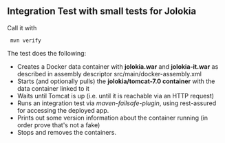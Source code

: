 ## Integration Test with small tests for Jolokia

  Call it with
  
 ` mvn verify`

 The test does the following:

  * Creates a Docker data container with **jolokia.war** and **jolokia-it.war**  as described in assembly descriptor src/main/docker-assembly.xml
  * Starts (and optionally pulls) the **jolokia/tomcat-7.0 container** with the data container linked to it
  * Waits until Tomcat is up (i.e. until it is reachable via an HTTP request)
  * Runs an integration test via *maven-failsafe-plugin*, using rest-assured for accessing the deployed app.
  * Prints out some version information about the container running (in order prove that's not a fake)
  * Stops and removes the containers.

